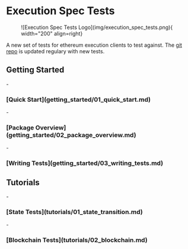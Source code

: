 # Execution Spec Tests

<figure markdown>
 ![Execution Spec Tests Logo](img/execution_spec_tests.png){ width="200" align=right}
</figure>


A new set of tests for ethereum execution clients to test against. The [git repo](https://github.com/ethereum/execution-spec-tests) is updated regulary with new tests.

<h2> Getting Started </h2>
- <h3> [Quick Start](getting_started/01_quick_start.md) </h3>
- <h3> [Package Overview](getting_started/02_package_overview.md) </h3>
- <h3> [Writing Tests](getting_started/03_writing_tests.md) </h3>

<h2> Tutorials </h2>
- <h3> [State Tests](tutorials/01_state_transition.md) </h3>
- <h3> [Blockchain Tests](tutorials/02_blockchain.md) </h3>